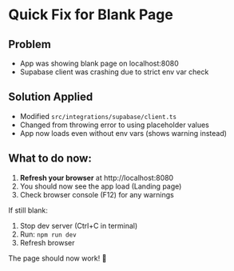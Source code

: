 # Quick Fix for Blank Page

## Problem
- App was showing blank page on localhost:8080
- Supabase client was crashing due to strict env var check

## Solution Applied
- Modified `src/integrations/supabase/client.ts`
- Changed from throwing error to using placeholder values
- App now loads even without env vars (shows warning instead)

## What to do now:

1. **Refresh your browser** at http://localhost:8080
2. You should now see the app load (Landing page)
3. Check browser console (F12) for any warnings

If still blank:
1. Stop dev server (Ctrl+C in terminal)
2. Run: `npm run dev`
3. Refresh browser

The page should now work! 🎉
